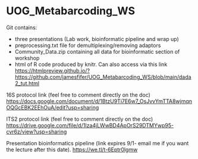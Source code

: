 # UOG_Metabarcoding_WS
Git contains:
* three presentations (Lab work, bioinformatic pipeline and wrap up)
* preprocessing.txt file for demultiplexing/removing adaptors
* Community_Data.zip containing all data for bioinformatic section of workshop
* html of R code produced by knitr. Can also access via this link
https://htmlpreview.github.io/?https://github.com/jamesfifer/UOG_Metabarcoding_WS/blob/main/dada2_tut.html


16S protocol link (feel free to comment directly on the doc) https://docs.google.com/document/d/1BtzU9Ti7E6w7_OsJvvYmTTA8wjmqnOQGcEBK2EEhOuA/edit?usp=sharing

ITS2 protocol link (feel free to comment directly on the doc) https://drive.google.com/file/d/1Iza4jLWwBD4ApOrS29DTMYwp95-cvr6z/view?usp=sharing

Presentation bioinformatics pipeline (link expires 9/1- email me if you want the lecture after this date). https://we.tl/t-6Eptr0lgmw
